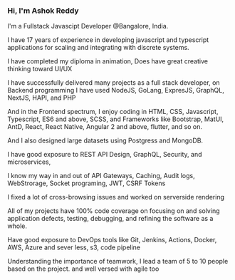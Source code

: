 ### Hi, I'm Ashok Reddy

I'm a Fullstack Javascipt Developer @Bangalore, India.

I have 17 years of experience in developing javascript and typescript applications for scaling and integrating with discrete systems.

I have completed my diploma in animation, Does have great creative thinking toward UI/UX

I have successfully delivered many projects as a full stack developer, on Backend programming I have used NodeJS, GoLang, ExpresJS, GraphQL, NextJS, HAPI, and PHP

And in the Frontend spectrum, I enjoy coding in HTML, CSS, Javascript, Typescript, ES6 and above, SCSS, and Frameworks like Bootstrap, MatUI, AntD, React, React Native, Angular 2 and above, flutter, and so on.

And I also designed large datasets using Postgress and MongoDB.

I have good exposure to REST API Design, GraphQL, Security, and microservices,

I know my way in and out of API Gateways, Caching, Audit logs, WebStrorage, Socket programing, JWT, CSRF Tokens

I fixed a lot of cross-browsing issues and worked on serverside rendering

All of my projects have 100% code coverage on focusing on and solving application defects, testing, debugging, and refining the software as a whole.

Have good exposure to DevOps tools like Git, Jenkins, Actions, Docker, AWS, Azure and sever less, s3, code pipeline

Understanding the importance of teamwork, I lead a team of 5 to 10 people based on the project. and well versed with agile too 


<!--
**reddyashok9/reddyashok9** is a ✨ _special_ ✨ repository because its `README.md` (this file) appears on your GitHub profile.

Here are some ideas to get you started:

- 🔭 I’m currently working on ...
- 🌱 I’m currently learning ...
- 👯 I’m looking to collaborate on ...
- 🤔 I’m looking for help with ...
- 💬 Ask me about ...
- 📫 How to reach me: ...
- 😄 Pronouns: ...
- ⚡ Fun fact: ...
-->
